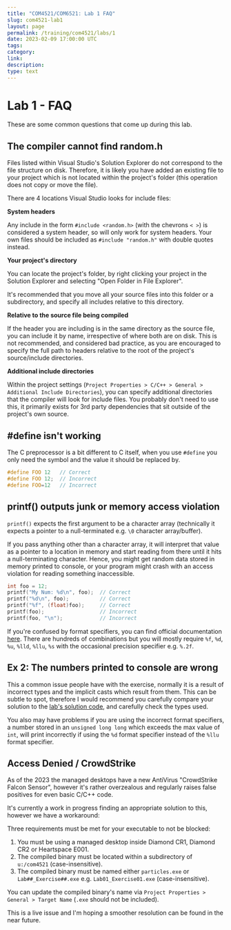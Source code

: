 ```yaml
---
title: "COM4521/COM6521: Lab 1 FAQ"
slug: com4521-lab1
layout: page
permalink: /training/com4521/labs/1
date: 2023-02-09 17:00:00 UTC
tags:
category:
link:
description:
type: text
---
```


# Lab 1 - FAQ
These are some common questions that come up during this lab.

## The compiler cannot find random.h

Files listed within Visual Studio's Solution Explorer do not correspond to the file structure on disk. Therefore, it is likely you have added an existing file to your project which is not located within the project's folder (this operation does not copy or move the file).

There are 4 locations Visual Studio looks for include files:

**System headers**

Any include in the form `#include <random.h>` (with the chevrons `< >`) is considered a system header, so will only work for system headers. Your own files should be included as `#include "random.h"` with double quotes instead.

**Your project's directory**

You can locate the project's folder, by right clicking your project in the Solution Explorer and selecting "Open Folder in File Explorer".

It's recommended that you move all your source files into this folder or a subdirectory, and specify all includes relative to this directory.

**Relative to the source file being compiled**

If the header you are including is in the same directory as the source file, you can include it by name, irrespective of where both are on disk. This is not recommended, and considered bad practice, as you are encouraged to specify the full path to headers relative to the root of the project's source/include directories.

**Additional include directories**

Within the project settings (`Project Properties > C/C++ > General > Additional Include Directories`), you can specify additional directories that the compiler will look for include files. You probably don't need to use this, it primarily exists for 3rd party dependencies that sit outside of the project's own source.

## \#define isn't working

The C preprocessor is a bit different to C itself, when you use `#define` you only need the symbol and the value it should be replaced by.

```c
#define FOO 12   // Correct
#define FOO 12;  // Incorrect
#define FOO=12   // Incorrect
```

## printf() outputs junk or memory access violation

`printf()` expects the first argument to be a character array (technically it expects a pointer to a null-terminated e.g. `\0` character array/buffer).

If you pass anything other than a character array, it will interpret that value as a pointer to a location in memory and start reading from there until it hits a null-terminating character. Hence, you might get random data stored in memory printed to console, or your program might crash with an access violation for reading something inaccessible.

```c
int foo = 12;
printf("My Num: %d\n", foo);  // Correct
printf("%d\n", foo);          // Correct
printf("%f", (float)foo);     // Correct
printf(foo);                  // Incorrect
printf(foo, "\n");            // Incorrect
```

If you're confused by format specifiers, you can find official documentation [here](https://cplusplus.com/reference/cstdio/printf/). There are hundreds of combinations but you will mostly require `%f`, `%d`, `%u`, `%lld`, `%llu`, `%s` with the occasional precision specifier e.g. `%.2f`.

## Ex 2: The numbers printed to console are wrong

This a common issue people have with the exercise, normally it is a result of incorrect types and the implicit casts which result from them. This can be subtle to spot, therefore I would recommend you carefully compare your solution to the [lab's solution code](https://github.com/RSE-Sheffield/COMCUDA_labs/tree/Lab01_sln/Lab01_Exercise02), and carefully check the types used.

You also may have problems if you are using the incorrect format specifiers, a number stored in an `unsigned long long` which exceeds the max value of `int`, will print incorrectly if using the `%d` format specifier instead of the `%llu` format specifier.

## Access Denied / CrowdStrike

As of the 2023 the managed desktops have a new AntiVirus "CrowdStrike Falcon Sensor", however it's rather overzealous and regularly raises false positives for even basic C/C++ code.

It's currently a work in progress finding an appropriate solution to this, however we have a workaround:

Three requirements must be met for your executable to not be blocked:
1. You must be using a managed desktop inside Diamond CR1, Diamond CR2 or Heartspace E001.
2. The compiled binary must be located within a subdirectory of `u:/com4521` (case-insensitive).
3. The compiled binary must be named either `particles.exe` or `Lab##_Exercise##.exe` e.g. `Lab01_Exercise01.exe` (case-insensitive).

You can update the compiled binary's name via `Project Properties > General > Target Name` (`.exe` should not be included).

This is a live issue and I'm hoping a smoother resolution can be found in the near future.